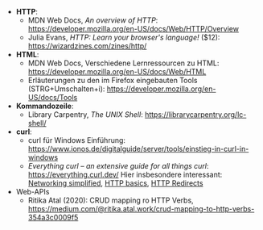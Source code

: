 - **HTTP**:
	- MDN Web Docs, *An overview of HTTP*: https://developer.mozilla.org/en-US/docs/Web/HTTP/Overview
	- Julia Evans, *HTTP: Learn your browser's language!* ($12): https://wizardzines.com/zines/http/
- **HTML**:
  * MDN Web Docs, Verschiedene Lernressourcen zu HTML: https://developer.mozilla.org/en-US/docs/Web/HTML
  * Erläuterungen zu den im Firefox eingebauten Tools (STRG+Umschalten+i): https://developer.mozilla.org/en-US/docs/Tools
- **Kommandozeile**:
	- Library Carpentry, *The UNIX Shell*: https://librarycarpentry.org/lc-shell/
- **curl**:
	- curl für Windows Einführung: https://www.ionos.de/digitalguide/server/tools/einstieg-in-curl-in-windows
	- *Everything curl – an extensive guide for all things curl*: https://everything.curl.dev/ Hier insbesondere interessant: [Networking simplified](https://everything.curl.dev/protocols/network), [HTTP basics](https://everything.curl.dev/http/basics), [HTTP Redirects](https://everything.curl.dev/http/redirects)
- Web-APIs
	- Ritika Atal (2020): CRUD mapping ro HTTP Verbs, https://medium.com/@ritika.atal.work/crud-mapping-to-http-verbs-354a3c0009f5